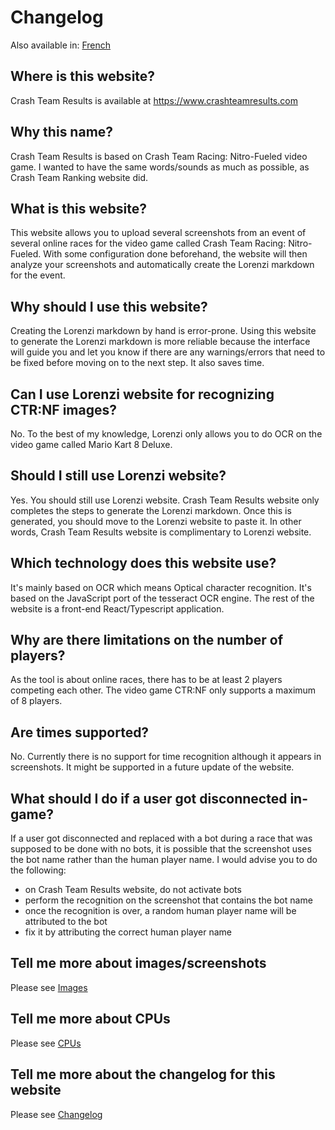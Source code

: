 # Changelog

Also available in: [French](../fr/FAQ.md)

## Where is this website?

Crash Team Results is available at https://www.crashteamresults.com

## Why this name?

Crash Team Results is based on Crash Team Racing: Nitro-Fueled video game. I wanted to have the same words/sounds as much as possible, as Crash Team Ranking website did.

## What is this website?

This website allows you to upload several screenshots from an event of several online races for the video game called Crash Team Racing: Nitro-Fueled. With some configuration done beforehand, the website will then analyze your screenshots and automatically create the Lorenzi markdown for the event.

## Why should I use this website?

Creating the Lorenzi markdown by hand is error-prone. Using this website to generate the Lorenzi markdown is more reliable because the interface will guide you and let you know if there are any warnings/errors that need to be fixed before moving on to the next step. It also saves time.

## Can I use Lorenzi website for recognizing CTR:NF images?

No. To the best of my knowledge, Lorenzi only allows you to do OCR on the video game called Mario Kart 8 Deluxe.

## Should I still use Lorenzi website?

Yes. You should still use Lorenzi website. Crash Team Results website only completes the steps to generate the Lorenzi markdown. Once this is generated, you should move to the Lorenzi website to paste it. In other words, Crash Team Results website is complimentary to Lorenzi website.

## Which technology does this website use?

It's mainly based on OCR which means Optical character recognition. It's based on the JavaScript port of the tesseract OCR engine. The rest of the website is a front-end React/Typescript application.

## Why are there limitations on the number of players?

As the tool is about online races, there has to be at least 2 players competing each other. The video game CTR:NF only supports a maximum of 8 players.

## Are times supported?

No. Currently there is no support for time recognition although it appears in screenshots. It might be supported in a future update of the website.

## What should I do if a user got disconnected in-game?

If a user got disconnected and replaced with a bot during a race that was supposed to be done with no bots, it is possible that the screenshot uses the bot name rather than the human player name. I would advise you to do the following:
- on Crash Team Results website, do not activate bots
- perform the recognition on the screenshot that contains the bot name
- once the recognition is over, a random human player name will be attributed to the bot
- fix it by attributing the correct human player name

## Tell me more about images/screenshots

Please see [Images](./Images.md)

## Tell me more about CPUs

Please see [CPUs](./CPUs.md)

## Tell me more about the changelog for this website

Please see [Changelog](./Changelog.md)